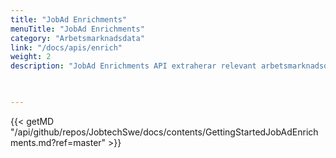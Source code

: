 ```yaml
---
title: "JobAd Enrichments"
menuTitle: "JobAd Enrichments"
category: "Arbetsmarknadsdata"
link: "/docs/apis/enrich"
weight: 2
description: "JobAd Enrichments API extraherar relevant arbetsmarknadsdata från platsannonstexter, vilket gör det möjligt att automatiskt se vad arbetsgivarna behöver eller efterfrågar hos arbetssökande."


  
---
```



{{< getMD "/api/github/repos/JobtechSwe/docs/contents/GettingStartedJobAdEnrichments.md?ref=master" >}}


